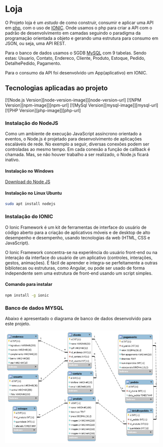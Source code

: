 # Loja

O Projeto loja é um _estudo_ de como construir, consumir e aplicar
uma API em [php](https://www.php.net/), com o uso de [IONIC](https://ionicframework.com/). Onde usamos o php para criar a API com o padrão de desenvolvimento em camadas seguindo o paradigma da programação orientada a objeto e gerando uma estrutura para consumo em JSON, ou seja, uma API REST.

Para o banco de dados usamos o SGDB [MySQL](https://dev.mysql.com/) com 9 tabelas. Sendo estas: Usuario, Contato, Endereco, Cliente, Produto, Estoque, Pedido, DetalhePedido, Pagamento.

Para o consumo da API foi desenvolvido um App(aplicativo) em IONIC.

 ## Tecnologias aplicadas ao projeto
 [![Node.js Version][node-version-image]][node-version-url]
 [![NPM Version][npm-image]][npm-url]
 [![MySql Version][mysql-image]][mysql-url]
 [![PHP Version][php-image]][php-url]

### Instalação do NodeJS 
Como um ambiente de execução JavaScript assíncrono orientado a eventos, o Node.js é projetado para desenvolvimento de aplicações escaláveis de rede. No exemplo a seguir, diversas conexões podem ser controladas ao mesmo tempo. Em cada conexão a função de callback é chamada. Mas, se não houver trabalho a ser realizado, o Node.js ficará inativo.

#### Instalação no Windows 
[Download do Node JS](https://nodejs.org/pt-br/download/)

#### Instalação no Linux Ubuntu
```bash
sudo apt install nodejs
``` 

### Instalação do IONIC
O Ionic Framework é um kit de ferramentas de interface do usuário de código aberto para a criação de aplicativos móveis e de desktop de alto desempenho e desempenho, usando tecnologias da web (HTML, CSS e JavaScript).

O Ionic Framework concentra-se na experiência do usuário front-end ou na interação da interface do usuário de um aplicativo (controles, interações, gestos, animações). É fácil de aprender e integra-se perfeitamente a outras bibliotecas ou estruturas, como Angular, ou pode ser usado de forma independente sem uma estrutura de front-end usando um script simples.

#### Comando para instalar
``` bash
npm install -g ionic
``` 

### Banco de dados MYSQL
Abaixo é apresentado o diagrama de banco de dados desenvolvido
para este projeto. 

![](db/img/Diagramabanco.png)
